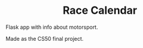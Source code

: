 <h1 align="center">Race Calendar</h1>
<p>Flask app with info about motorsport.</p>
<p>Made as the CS50 final project.</p>
